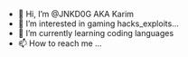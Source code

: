 - 👋 Hi, I’m @JNKD0G AKA Karim 
- 👀 I’m interested in gaming hacks_exploits...
- 🌱 I’m currently learning coding languages 
- 📫 How to reach me ...

<!---
JNKD0G/JNKD0G is a ✨ special ✨ repository because its `README.md` (this file) appears on your GitHub profile.
You can click the Preview link to take a look at your changes.
--->
